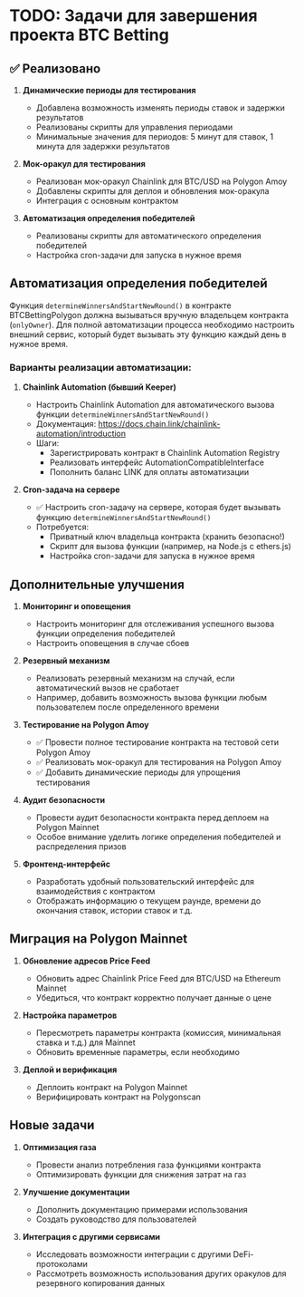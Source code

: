 # TODO: Задачи для завершения проекта BTC Betting

## ✅ Реализовано

1. **Динамические периоды для тестирования**

   - Добавлена возможность изменять периоды ставок и задержки результатов
   - Реализованы скрипты для управления периодами
   - Минимальные значения для периодов: 5 минут для ставок, 1 минута для задержки результатов

2. **Мок-оракул для тестирования**

   - Реализован мок-оракул Chainlink для BTC/USD на Polygon Amoy
   - Добавлены скрипты для деплоя и обновления мок-оракула
   - Интеграция с основным контрактом

3. **Автоматизация определения победителей**
   - Реализованы скрипты для автоматического определения победителей
   - Настройка cron-задачи для запуска в нужное время

## Автоматизация определения победителей

Функция `determineWinnersAndStartNewRound()` в контракте BTCBettingPolygon должна вызываться вручную владельцем контракта (`onlyOwner`). Для полной автоматизации процесса необходимо настроить внешний сервис, который будет вызывать эту функцию каждый день в нужное время.

### Варианты реализации автоматизации:

1. **Chainlink Automation (бывший Keeper)**

   - Настроить Chainlink Automation для автоматического вызова функции `determineWinnersAndStartNewRound()`
   - Документация: https://docs.chain.link/chainlink-automation/introduction
   - Шаги:
     - Зарегистрировать контракт в Chainlink Automation Registry
     - Реализовать интерфейс AutomationCompatibleInterface
     - Пополнить баланс LINK для оплаты автоматизации

2. **Cron-задача на сервере**
   - ✅ Настроить cron-задачу на сервере, которая будет вызывать функцию `determineWinnersAndStartNewRound()`
   - Потребуется:
     - Приватный ключ владельца контракта (хранить безопасно!)
     - Скрипт для вызова функции (например, на Node.js с ethers.js)
     - Настройка cron-задачи для запуска в нужное время

## Дополнительные улучшения

1. **Мониторинг и оповещения**

   - Настроить мониторинг для отслеживания успешного вызова функции определения победителей
   - Настроить оповещения в случае сбоев

2. **Резервный механизм**

   - Реализовать резервный механизм на случай, если автоматический вызов не сработает
   - Например, добавить возможность вызова функции любым пользователем после определенного времени

3. **Тестирование на Polygon Amoy**

   - ✅ Провести полное тестирование контракта на тестовой сети Polygon Amoy
   - ✅ Реализовать мок-оракул для тестирования на Polygon Amoy
   - ✅ Добавить динамические периоды для упрощения тестирования

4. **Аудит безопасности**

   - Провести аудит безопасности контракта перед деплоем на Polygon Mainnet
   - Особое внимание уделить логике определения победителей и распределения призов

5. **Фронтенд-интерфейс**
   - Разработать удобный пользовательский интерфейс для взаимодействия с контрактом
   - Отображать информацию о текущем раунде, времени до окончания ставок, истории ставок и т.д.

## Миграция на Polygon Mainnet

1. **Обновление адресов Price Feed**

   - Обновить адрес Chainlink Price Feed для BTC/USD на Ethereum Mainnet
   - Убедиться, что контракт корректно получает данные о цене

2. **Настройка параметров**

   - Пересмотреть параметры контракта (комиссия, минимальная ставка и т.д.) для Mainnet
   - Обновить временные параметры, если необходимо

3. **Деплой и верификация**
   - Деплоить контракт на Polygon Mainnet
   - Верифицировать контракт на Polygonscan

## Новые задачи

1. **Оптимизация газа**

   - Провести анализ потребления газа функциями контракта
   - Оптимизировать функции для снижения затрат на газ

2. **Улучшение документации**

   - Дополнить документацию примерами использования
   - Создать руководство для пользователей

3. **Интеграция с другими сервисами**
   - Исследовать возможности интеграции с другими DeFi-протоколами
   - Рассмотреть возможность использования других оракулов для резервного копирования данных
